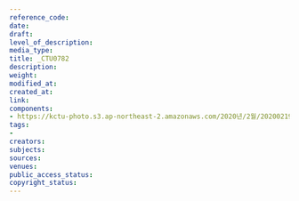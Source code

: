 ```yaml
---
reference_code: 
date: 
draft: 
level_of_description: 
media_type: 
title: _CTU0782
description: 
weight: 
modified_at: 
created_at: 
link: 
components:
- https://kctu-photo.s3.ap-northeast-2.amazonaws.com/2020년/2월/20200219_한국마사회+불법행위+및+부패행위+관련+국민감사+청구+기자회견/_CTU0782.jpg
tags:
- 
creators: 
subjects: 
sources: 
venues: 
public_access_status: 
copyright_status: 
---
```

